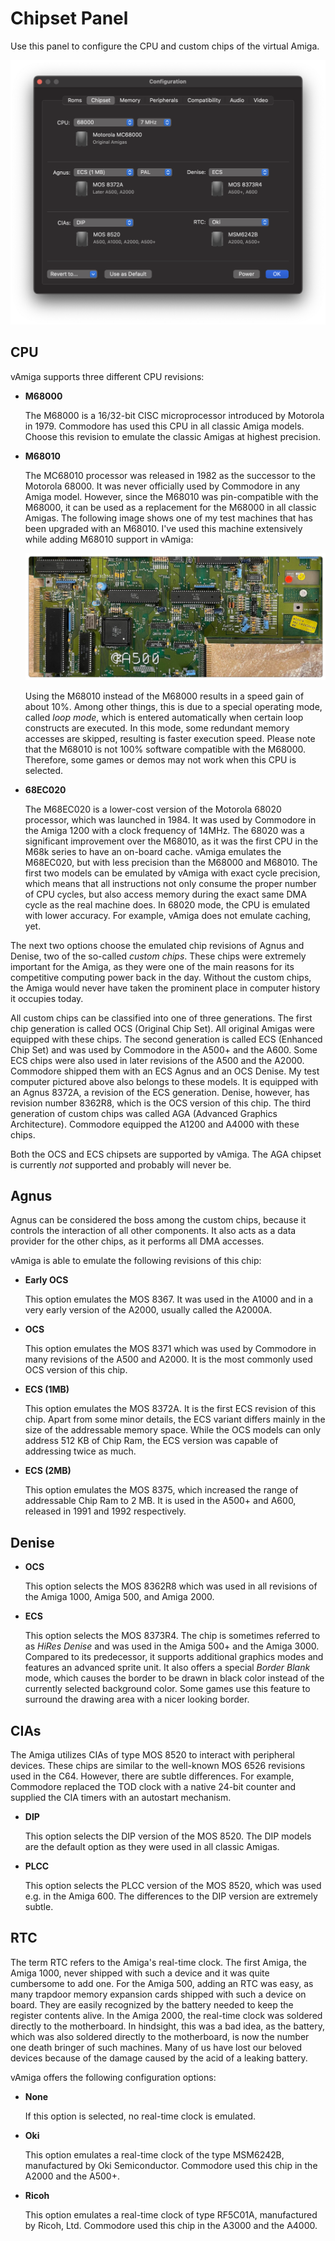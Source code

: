 # Chipset Panel

Use this panel to configure the CPU and custom chips of the virtual Amiga.

![Chipset Panel](images/chipsetPanel.png "Chipset Panel")

## CPU

vAmiga supports three different CPU revisions:

- **M68000**

  The M68000 is a 16/32-bit CISC microprocessor introduced by Motorola in 1979. Commodore has used this CPU in all classic Amiga models. Choose this revision to emulate the classic Amigas at highest precision. 

- **M68010**

  The MC68010 processor was released in 1982 as the successor to the Motorola 68000. It was never officially used by Commodore in any Amiga model. However, since the M68010 was pin-compatible with the M68000, it can be used as a replacement for the M68000 in all classic Amigas. The following image shows one of my test machines that has been upgraded with an M68010. I've used this machine extensively while adding M68010 support in vAmiga: 

  ![M68010](images/68010.png "M68010")

  Using the M68010 instead of the M68000 results in a speed gain of about 10%. Among other things, this is due to a special operating mode, called *loop mode*, which is entered automatically when certain loop constructs are executed. In this mode, some redundant memory accesses are skipped, resulting is faster execution speed. Please note that the M68010 is not 100% software compatible with the M68000. Therefore, some games or demos may not work when this CPU is selected. 

- **68EC020**

  The M68EC020 is a lower-cost version of the Motorola 68020 processor, which was launched in 1984. It was used by Commodore in the Amiga 1200 with a clock frequency of 14MHz. The 68020 was a significant improvement over the M68010, as it was the first CPU in the M68k series to have an on-board cache. vAmiga emulates the M68EC020, but with less precision than the M68000 and M68010. The first two models can be emulated by vAmiga with exact cycle precision, which means that all instructions not only consume the proper number of CPU cycles, but also access memory during the exact same DMA cycle as the real machine does. In 68020 mode, the CPU is emulated with lower accuracy. For example, vAmiga does not emulate caching, yet.

The next two options choose the emulated chip revisions of Agnus and Denise, two of the so-called *custom chips*. These chips were extremely important for the Amiga, as they were one of the main reasons for its competitive computing power back in the day. Without the custom chips, the Amiga would never have taken the prominent place in computer history it occupies today.

All custom chips can be classified into one of three generations. The first chip generation is called OCS (Original Chip Set). All original Amigas were equipped with these chips. The second generation is called ECS (Enhanced Chip Set) and was used by Commodore in the A500+ and the A600. Some ECS chips were also used in later revisions of the A500 and the A2000. Commodore shipped them with an ECS Agnus and an OCS Denise. My test computer pictured above also belongs to these models. It is equipped with an Agnus 8372A, a revision of the ECS generation. Denise, however, has revision number 8362R8, which is the OCS version of this chip.
The third generation of custom chips was called AGA (Advanced Graphics Architecture). Commodore equipped the A1200 and A4000 with these chips.

Both the OCS and ECS chipsets are supported by vAmiga. The AGA chipset is currently *not* supported and probably will never be.

## Agnus

Agnus can be considered the boss among the custom chips, because it controls the interaction of all other components. It also acts as a data provider for the other chips, as it performs all DMA accesses.

vAmiga is able to emulate the following revisions of this chip:

- **Early OCS**

  This option emulates the MOS 8367. It was used in the A1000 and in a very early version of the A2000, usually called the A2000A.

- **OCS** 
  
  This option emulates the MOS 8371 which was used by Commodore in many revisions of the A500 and A2000. It is the most commonly used OCS version of this chip.

- **ECS (1MB)**
    
  This option emulates the MOS 8372A. It is the first ECS revision of this chip. Apart from some minor details, the ECS variant differs mainly in the size of the addressable memory space. While the OCS models can only address 512 KB of Chip Ram, the ECS version was capable of addressing twice as much. 

- **ECS (2MB)**

   This option emulates the MOS 8375, which increased the range of addressable Chip Ram to 2 MB. It is used in the A500+ and A600, released in 1991 and 1992 respectively.

## Denise 

- **OCS**

  This option selects the MOS 8362R8 which was used in all revisions of the Amiga 1000, Amiga 500, and Amiga 2000. 

- **ECS**

  This option selects the MOS 8373R4. The chip is sometimes referred to as *HiRes Denise* and was used in the Amiga 500+ and the Amiga 3000. Compared to its predecessor, it supports additional graphics modes and features an advanced sprite unit. It also offers a special *Border Blank* mode, which causes the border to be drawn in black color instead of the currently selected background color. Some games use this feature to surround the drawing area with a nicer looking border.

## CIAs

  The Amiga utilizes CIAs of type MOS 8520 to interact with peripheral devices. These chips are similar to the well-known MOS 6526 revisions used in the C64. However, there are subtle differences. For example, Commodore replaced the TOD clock with a native 24-bit counter and supplied the CIA timers with an autostart mechanism.

- **DIP**

   This option selects the DIP version of the MOS 8520. The DIP models are the default option as they were used in all classic Amigas. 

- **PLCC** 

   This option selects the PLCC version of the MOS 8520, which was used e.g. in the Amiga 600. The differences to the DIP version are extremely subtle.

## RTC

The term RTC refers to the Amiga's real-time clock. The first Amiga, the Amiga 1000, never shipped with such a device and it was quite cumbersome to add one. For the Amiga 500, adding an RTC was easy, as many trapdoor memory expansion cards shipped with such a device on board. They are easily recognized by the battery needed to keep the register contents alive. In the Amiga 2000, the real-time clock was soldered directly to the motherboard. In hindsight, this was a bad idea, as the battery, which was also soldered directly to the motherboard, is now the number one death bringer of such machines. Many of us have lost our beloved devices because of the damage caused by the acid of a leaking battery.

vAmiga offers the following configuration options:

- **None**

  If this option is selected, no real-time clock is emulated.

- **Oki**

  This option emulates a real-time clock of the type MSM6242B, manufactured by Oki Semiconductor. Commodore used this chip in the A2000 and the A500+.

- **Ricoh**

  This option emulates a real-time clock of type RF5C01A, manufactured by Ricoh, Ltd. Commodore used this chip in the A3000 and the A4000. 
